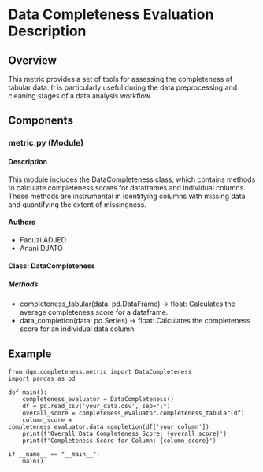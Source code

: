 # Data Completeness Evaluation Description

## Overview
This metric provides a set of tools for assessing the completeness of tabular data. 
It is particularly useful during the data preprocessing and cleaning stages of a data analysis workflow.

## Components
### metric.py (Module)
#### Description
This module includes the DataCompleteness class, which contains methods to calculate 
completeness scores for dataframes and individual columns. These methods are instrumental 
in identifying columns with missing data and quantifying the extent of missingness.

#### Authors
- Faouzi ADJED
- Anani DJATO

#### Class: DataCompleteness
##### Methods
- completeness_tabular(data: pd.DataFrame) -> float: 
Calculates the average completeness score for a dataframe.
- data_completion(data: pd.Series) -> float: 
Calculates the completeness score for an individual data column.

## Example
```
from dqm.completeness.metric import DataCompleteness
import pandas as pd

def main():
    completeness_evaluator = DataCompleteness()
    df = pd.read_csv('your_data.csv', sep=";")
    overall_score = completeness_evaluator.completeness_tabular(df)
    column_score = completeness_evaluator.data_completion(df['your_column'])
    print(f'Overall Data Completeness Score: {overall_score}')
    print(f'Completeness Score for Column: {column_score}')

if __name__ == "__main__":
    main()
```
